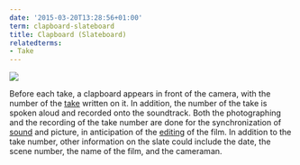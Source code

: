 ```yaml
---
date: '2015-03-20T13:28:56+01:00'
term: clapboard-slateboard
title: Clapboard (Slateboard)
relatedterms:
- Take
---
```


<div class="widget-image">
    <img src="/img/assets/clapboard.jpg" />
</div>

Before each take, a clapboard appears in front of the camera, with the
number of the [take](../take/) written on it. In addition, the number
of the take is spoken aloud and recorded onto the soundtrack. Both the
photographing and the recording of the take number are done for the
synchronization of [sound](../sound/) and picture, in anticipation of
the [editing](../editing/) of the film. In addition to the take
number, other information on the slate could include the date, the
scene number, the name of the film, and the cameraman.